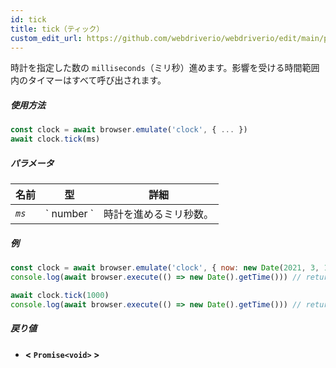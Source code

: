 ```yaml
---
id: tick
title: tick（ティック）
custom_edit_url: https://github.com/webdriverio/webdriverio/edit/main/packages/webdriverio/src/commands/clock/tick.ts
---
```


時計を指定した数の `milliseconds`（ミリ秒）進めます。影響を受ける時間範囲内のタイマーはすべて呼び出されます。

##### 使用方法

```js
const clock = await browser.emulate('clock', { ... })
await clock.tick(ms)
```

##### パラメータ

<table>
  <thead>
    <tr>
      <th>名前</th><th>型</th><th>詳細</th>
    </tr>
  </thead>
  <tbody>
    <tr>
      <td><code><var>ms</var></code></td>
      <td>` number `</td>
      <td>時計を進めるミリ秒数。</td>
    </tr>
  </tbody>
</table>

##### 例

```js title="tick.js"
const clock = await browser.emulate('clock', { now: new Date(2021, 3, 14) })
console.log(await browser.execute(() => new Date().getTime())) // returns 1618383600000

await clock.tick(1000)
console.log(await browser.execute(() => new Date().getTime())) // returns 1618383601000
```

##### 戻り値

- **&lt; `Promise<void>` &gt;**